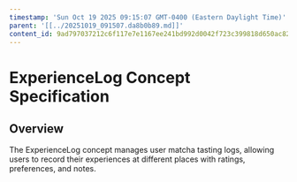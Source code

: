```yaml
---
timestamp: 'Sun Oct 19 2025 09:15:07 GMT-0400 (Eastern Daylight Time)'
parent: '[[../20251019_091507.da8b0b89.md]]'
content_id: 9ad797037212c6f117e7e1167ee241bd992d0042f723c399818d650ac82d30d7
---
```


# ExperienceLog Concept Specification

## Overview

The ExperienceLog concept manages user matcha tasting logs, allowing users to record their experiences at different places with ratings, preferences, and notes.
